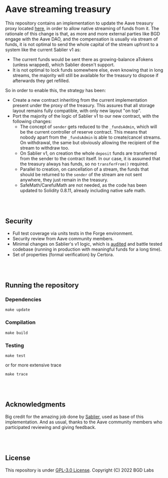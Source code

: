 # Aave streaming treasury

This repository contains an implementation to update the Aave treasury proxy located [here](https://etherscan.io/address/0x464c71f6c2f760dda6093dcb91c24c39e5d6e18c), in order to allow native streaming of funds from it.
The rationale of this change is that, as more and more external parties like BGD engage with the Aave DAO, and the compensation is usually via stream of funds, it is not optimal to send the whole capital of the stream upfront to a system like the current Sablier v1 as:

- The current funds would be sent there as growing-balance aTokens (unless wrapped), which Sablier doesn't support.
- It is not optimal to lock funds somewhere else, even knowing that in long streams, the majority will still be available for the treasury to dispose if afterwards they get refilled.

So in order to enable this, the strategy has been:

- Create a new contract inheriting from the current implementation present under the proxy of the treasury. This assures that all storage layout remains fully compatible, with only new layout "on top".
- Port the majority of the logic of Sablier v1 to our new contract, with the following changes:
  - The concept of `sender` gets reduced to the `_fundsAdmin`, which will be the current controller of reserve contract. This means that nobody apart from the `_fundsAdmin` is able to create/cancel streams. On withdrawal, the same but obviously allowing the recipient of the stream to withdraw too.
  - On Sablier v1, on creation the whole `deposit` funds are transferred from the sender to the contract itself. In our case, it is assumed that the treasury always has funds, so no `transferFrom()` required.
  - Parallel to creation, on cancellation of a stream, the funds that should be returned to the `sender` of the stream are not sent anywhere, they just remain in the treasury.
  - SafeMath/CarefulMath are not needed, as the code has been updated to Solidity 0.8.11, already including native safe math.

<br>
<br>

## Security

- Full test coverage via units tests in the Forge environment.
- Security review from Aave community members.
- Minimal changes on Sablier's v1 logic, which is [audited](https://medium.com/sablier/sablier-v1-is-live-5a5350db16ae) and battle tested codebase (running in production with meaningful funds for a long time).
- Set of properties (formal verification) by Certora.

<br>
<br>

## Running the repository

### Dependencies

```
make update
```

### Compilation

```
make build
```

### Testing

```
make test
```

or for more extensive trace

```
make trace
```

<br>
<br>

## Acknowledgments

Big credit for the amazing job done by [Sablier](https://sablier.finance/), used as base of this implementation.
And as usual, thanks to the Aave community members who participated reviewing and giving feedback.

<br>
<br>

## License

This repository is under [GPL-3.0 License](./LICENSE).
Copyright (C) 2022 BGD Labs
